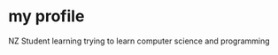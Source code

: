 <html>
<body>
    <h1> my profile</h1>
    <p> NZ Student learning trying to learn computer science and programming</p>
</body>
</html>

<!--[![spotify-github-profile](https://spotify-github-profile.vercel.app/api/view?uid=xyeng2f79a42skdqpzy8yt6bo&cover_image=true)](https://github.com/kittinan/spotify-github-profile)
